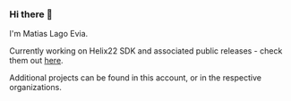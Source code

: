 ### Hi there 👋

I'm Matias Lago Evia. 

Currently working on Helix22 SDK and associated public releases - check them out [here](https://github.com/BlakFX).

Additional projects can be found in this account, or in the respective organizations.
